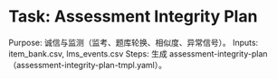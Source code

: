 # Task: Assessment Integrity Plan

Purpose: 诚信与监测（监考、题库轮换、相似度、异常信号）。
Inputs: item_bank.csv, lms_events.csv
Steps: 生成 assessment-integrity-plan（assessment-integrity-plan-tmpl.yaml）。
